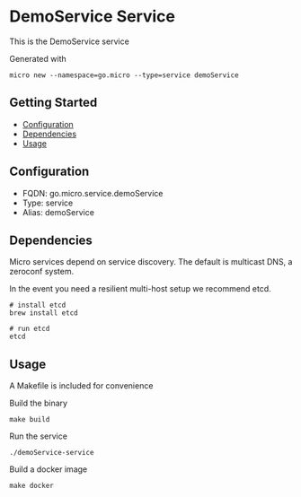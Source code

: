 # DemoService Service

This is the DemoService service

Generated with

```
micro new --namespace=go.micro --type=service demoService
```

## Getting Started

- [Configuration](#configuration)
- [Dependencies](#dependencies)
- [Usage](#usage)

## Configuration

- FQDN: go.micro.service.demoService
- Type: service
- Alias: demoService

## Dependencies

Micro services depend on service discovery. The default is multicast DNS, a zeroconf system.

In the event you need a resilient multi-host setup we recommend etcd.

```
# install etcd
brew install etcd

# run etcd
etcd
```

## Usage

A Makefile is included for convenience

Build the binary

```
make build
```

Run the service
```
./demoService-service
```

Build a docker image
```
make docker
```